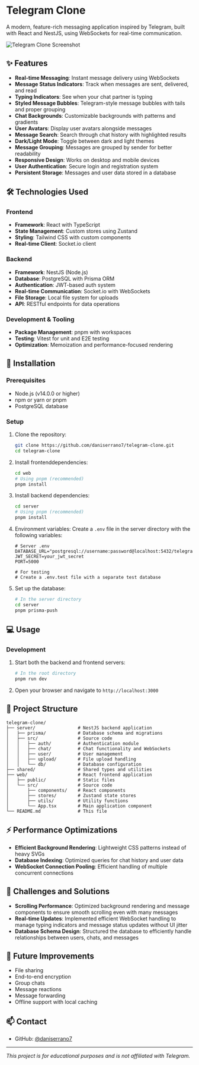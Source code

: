 # Telegram Clone

A modern, feature-rich messaging application inspired by Telegram, built with React and NestJS, using WebSockets for real-time communication.

![Telegram Clone Screenshot](https://via.placeholder.com/800x450?text=Telegram+Clone+Screenshot)

## ✨ Features

- **Real-time Messaging**: Instant message delivery using WebSockets
- **Message Status Indicators**: Track when messages are sent, delivered, and read
- **Typing Indicators**: See when your chat partner is typing
- **Styled Message Bubbles**: Telegram-style message bubbles with tails and proper grouping
- **Chat Backgrounds**: Customizable backgrounds with patterns and gradients
- **User Avatars**: Display user avatars alongside messages
- **Message Search**: Search through chat history with highlighted results
- **Dark/Light Mode**: Toggle between dark and light themes
- **Message Grouping**: Messages are grouped by sender for better readability
- **Responsive Design**: Works on desktop and mobile devices
- **User Authentication**: Secure login and registration system
- **Persistent Storage**: Messages and user data stored in a database

## 🛠️ Technologies Used

### Frontend

- **Framework**: React with TypeScript
- **State Management**: Custom stores using Zustand
- **Styling**: Tailwind CSS with custom components
- **Real-time Client**: Socket.io client

### Backend

- **Framework**: NestJS (Node.js)
- **Database**: PostgreSQL with Prisma ORM
- **Authentication**: JWT-based auth system
- **Real-time Communication**: Socket.io with WebSockets
- **File Storage**: Local file system for uploads
- **API**: RESTful endpoints for data operations

### Development & Tooling

- **Package Management**: pnpm with workspaces
- **Testing**: Vitest for unit and E2E testing
- **Optimization**: Memoization and performance-focused rendering

## 🚀 Installation

### Prerequisites

- Node.js (v14.0.0 or higher)
- npm or yarn or pnpm
- PostgreSQL database

### Setup

1. Clone the repository:

   ```bash
   git clone https://github.com/daniserrano7/telegram-clone.git
   cd telegram-clone
   ```

2. Install frontenddependencies:

   ```bash
   cd web
   # Using pnpm (recommended)
   pnpm install
   ```

3. Install backend dependencies:

   ```bash
   cd server
   # Using pnpm (recommended)
   pnpm install
   ```

4. Environment variables:
   Create a `.env` file in the server directory with the following variables:

   ```
   # Server .env
   DATABASE_URL="postgresql://username:password@localhost:5432/telegram_clone"
   JWT_SECRET=your_jwt_secret
   PORT=5000

   # For testing
   # Create a .env.test file with a separate test database
   ```

5. Set up the database:

   ```bash
   # In the server directory
   cd server
   pnpm prisma-push
   ```

## 💻 Usage

### Development

1. Start both the backend and frontend servers:

   ```bash
   # In the root directory
   pnpm run dev
   ```

2. Open your browser and navigate to `http://localhost:3000`

## 📁 Project Structure

```
telegram-clone/
├── server/                # NestJS backend application
│   ├── prisma/            # Database schema and migrations
│   ├── src/               # Source code
│   │   ├── auth/          # Authentication module
│   │   ├── chat/          # Chat functionality and WebSockets
│   │   ├── user/          # User management
│   │   ├── upload/        # File upload handling
│   │   └── db/            # Database configuration
├── shared/                # Shared types and utilities
├── web/                   # React frontend application
│   ├── public/            # Static files
│   └── src/               # Source code
│       ├── components/    # React components
│       ├── stores/        # Zustand state stores
│       ├── utils/         # Utility functions
│       └── App.tsx        # Main application component
└── README.md              # This file
```

## ⚡ Performance Optimizations

- **Efficient Background Rendering**: Lightweight CSS patterns instead of heavy SVGs
- **Database Indexing**: Optimized queries for chat history and user data
- **WebSocket Connection Pooling**: Efficient handling of multiple concurrent connections

## 🧩 Challenges and Solutions

- **Scrolling Performance**: Optimized background rendering and message components to ensure smooth scrolling even with many messages
- **Real-time Updates**: Implemented efficient WebSocket handling to manage typing indicators and message status updates without UI jitter
- **Database Schema Design**: Structured the database to efficiently handle relationships between users, chats, and messages

## 🔮 Future Improvements

- File sharing
- End-to-end encryption
- Group chats
- Message reactions
- Message forwarding
- Offline support with local caching

## 📫 Contact

- GitHub: [@daniserrano7](https://github.com/daniserrano7)

---

_This project is for educational purposes and is not affiliated with Telegram._

